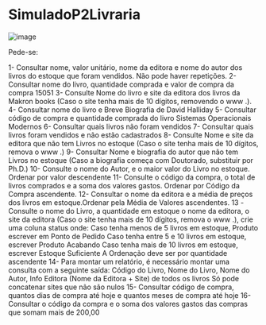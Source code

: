 # SimuladoP2Livraria

![image](https://github.com/DaviQzR/SimuladoP2Livraria/assets/125469425/58027520-0e96-4f63-879a-c03ddb402f26)

Pede-se:

1- Consultar nome, valor unitário, nome da editora e nome do autor dos livros do estoque que foram vendidos. Não pode haver repetições.
2- Consultar nome do livro, quantidade comprada e valor de compra da compra 15051
3- Consulte Nome do livro e site da editora dos livros da Makron books (Caso o site tenha mais de 10 dígitos, removendo o www .).
4- Consultar nome do livro e Breve Biografia de David Halliday
5- Consultar código de compra e quantidade comprada do livro Sistemas Operacionais Modernos
6- Consultar quais livros não foram vendidos
7- Consultar quais livros foram vendidos e não estão cadastrados
8- Consulte Nome e site da editora que não tem Livros no estoque (Caso o site tenha mais de 10 dígitos, remova o www .)
9- Consultar Nome e biografia do autor que não tem Livros no estoque (Caso a biografia começa com Doutorado, substituir por Ph.D.)
10- Consulte o nome do Autor, e o maior valor do Livro no estoque. Ordenar por valor descendente
11- Consulte o código da compra, o total de livros comprados e a soma dos valores gastos. Ordenar por Código da Compra ascendente.
12- Consultar o nome da editora e a média de preços dos livros em estoque.Ordenar pela Média de Valores ascendentes.
13 -Consulte o nome do Livro, a quantidade em estoque o nome da editora, o site da editora (Caso o site tenha mais de 10 dígitos, remova o www .), crie uma coluna status onde: Caso tenha menos de 5 livros em estoque, Produto escrever em Ponto de Pedido Caso tenha entre 5 e 10 livros em estoque, escrever Produto Acabando Caso tenha mais de 10 livros em estoque, escrever Estoque Suficiente A Ordenação deve ser por quantidade ascendente
14- Para montar um relatório, é necessário montar uma consulta com a seguinte saída: Código do Livro, Nome do Livro, Nome do Autor, Info Editora (Nome da Editora + Site) de todos os livros Só pode concatenar sites que não são nulos
15- Consultar código de compra, quantos dias de compra até hoje e quantos meses de compra até hoje
16- Consultar o código da compra e o soma dos valores gastos das compras que somam mais de 200,00
